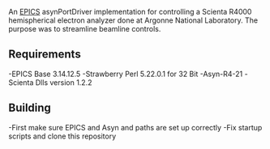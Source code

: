 An [EPICS](https://epics-controls.org/) asynPortDriver implementation for controlling a Scienta R4000 hemispherical electron analyzer done at Argonne National Laboratory.
The purpose was to streamline beamline controls. 

## Requirements
-EPICS Base 3.14.12.5
-Strawberry Perl 5.22.0.1 for 32 Bit
-Asyn-R4-21
-Scienta Dlls version 1.2.2

## Building
-First make sure EPICS and Asyn and paths are set up correctly
-Fix startup scripts and clone this repository 
